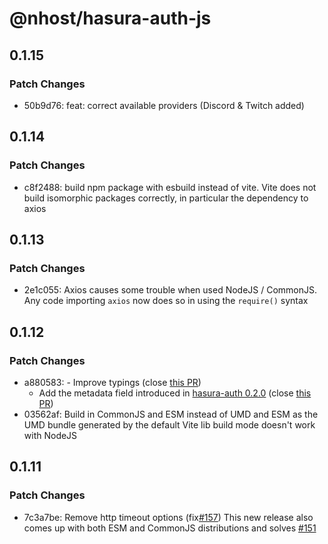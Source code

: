 # @nhost/hasura-auth-js

## 0.1.15

### Patch Changes

- 50b9d76: feat: correct available providers (Discord & Twitch added)

## 0.1.14

### Patch Changes

- c8f2488: build npm package with esbuild instead of vite. Vite does not build isomorphic packages correctly, in particular the dependency to axios

## 0.1.13

### Patch Changes

- 2e1c055: Axios causes some trouble when used NodeJS / CommonJS. Any code importing `axios` now does so in using the `require()` syntax

## 0.1.12

### Patch Changes

- a880583: - Improve typings (close [this PR](https://github.com/nhost/hasura-auth-js/pull/15))
  - Add the metadata field introduced in [hasura-auth 0.2.0](https://github.com/nhost/hasura-auth/releases/tag/v0.2.0) (close [this PR](https://github.com/nhost/hasura-auth-js/pull/18))
- 03562af: Build in CommonJS and ESM instead of UMD and ESM as the UMD bundle generated by the default Vite lib build mode doesn't work with NodeJS

## 0.1.11

### Patch Changes

- 7c3a7be: Remove http timeout options (fix[#157](https://github.com/nhost/nhost/issues/157))
  This new release also comes up with both ESM and CommonJS distributions and solves [#151](https://github.com/nhost/nhost/issues/151)
